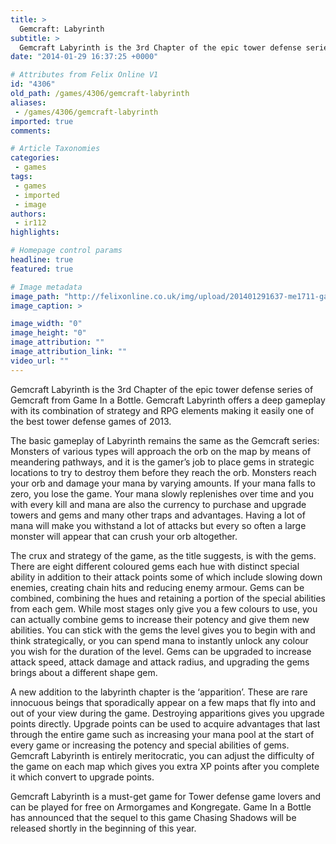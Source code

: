 ```yaml
---
title: >
  Gemcraft: Labyrinth
subtitle: >
  Gemcraft Labyrinth is the 3rd Chapter of the epic tower defense series of Gemcraft from Game In a Bottle. Gemcraft Labyrinth offers a deep gameplay with its combination of strategy and RPG elements making it easily one of the best tower defense games of 2013.
date: "2014-01-29 16:37:25 +0000"

# Attributes from Felix Online V1
id: "4306"
old_path: /games/4306/gemcraft-labyrinth
aliases:
 - /games/4306/gemcraft-labyrinth
imported: true
comments:

# Article Taxonomies
categories:
 - games
tags:
 - games
 - imported
 - image
authors:
 - ir112
highlights:

# Homepage control params
headline: true
featured: true

# Image metadata
image_path: "http://felixonline.co.uk/img/upload/201401291637-me1711-games_gcraft.png"
image_caption: >

image_width: "0"
image_height: "0"
image_attribution: ""
image_attribution_link: ""
video_url: ""
---
```


Gemcraft Labyrinth is the 3rd Chapter of the epic tower defense series of Gemcraft from Game In a Bottle. Gemcraft Labyrinth offers a deep gameplay with its combination of strategy and RPG elements making it easily one of the best tower defense games of 2013.

The basic gameplay of Labyrinth remains the same as the Gemcraft series: Monsters of various types will approach the orb on the map by means of meandering pathways, and it is the gamer’s job to place gems in strategic locations to try to destroy them before they reach the orb. Monsters reach your orb and damage your mana by varying amounts. If your mana falls to zero, you lose the game. Your mana slowly replenishes over time and you with every kill and mana are also the currency to purchase and upgrade towers and gems and many other traps and advantages. Having a lot of mana will make you withstand a lot of attacks but every so often a large monster will appear that can crush your orb altogether.

The crux and strategy of the game, as the title suggests, is with the gems. There are eight different coloured gems each hue with distinct special ability in addition to their attack points some of which include slowing down enemies, creating chain hits and reducing enemy armour. Gems can be combined, combining the hues and retaining a portion of the special abilities from each gem. While most stages only give you a few colours to use, you can actually combine gems to increase their potency and give them new abilities. You can stick with the gems the level gives you to begin with and think strategically, or you can spend mana to instantly unlock any colour you wish for the duration of the level. Gems can be upgraded to increase attack speed, attack damage and attack radius, and upgrading the gems brings about a different shape gem.

A new addition to the labyrinth chapter is the ‘apparition’. These are rare innocuous beings that sporadically appear on a few maps that fly into and out of your view during the game. Destroying apparitions gives you upgrade points directly. Upgrade points can be used to acquire advantages that last through the entire game such as increasing your mana pool at the start of every game or increasing the potency and special abilities of gems. Gemcraft Labyrinth is entirely meritocratic, you can adjust the difficulty of the game on each map which gives you extra XP points after you complete it which convert to upgrade points.

Gemcraft Labyrinth is a must-get game for Tower defense game lovers and can be played for free on Armorgames and Kongregate. Game In a Bottle has announced that the sequel to this game Chasing Shadows will be released shortly in the beginning of this year.
